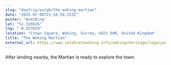 ```yaml
---
slug: "daytrip/eu/gb/the-woking-martian"
date: "2025-07-08T21:16:50.253Z"
poster: "AndiBing"
lat: "51.320626"
lng: "-0.557029"
location: "Crown Square, Woking, Surrey, GU21 6HR, United Kingdom"
title: "The Woking Martian"
external_url: https://www.celebratewoking.info/wokingsheritage/legacywellsinwoking/martiantripod
---
```

After landing nearby, the Martian is ready to explore the town.